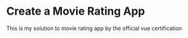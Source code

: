 # Create a Movie Rating App

This is my solution to movie rating app by the official vue certification
